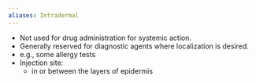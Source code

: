 ```yaml
---
aliases: Intradermal
---
```

- Not used for drug administration for systemic action. 
- Generally reserved for diagnostic agents where localization is desired.
- e.g., some allergy tests 
- Injection site: 
	- in or between the layers of epidermis